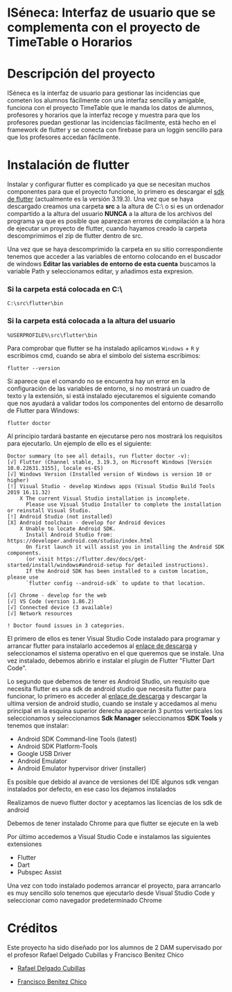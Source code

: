 # ISéneca: Interfaz de usuario que se complementa con el proyecto de TimeTable o Horarios

# Descripción del proyecto

ISéneca es la interfaz de usuario para gestionar las incidencias que cometen los alumnos fácilmente con una interfaz sencilla y amigable, funciona con el proyecto TimeTable que le manda los datos de alumnos, profesores y horarios que la interfaz recoge y muestra para que los profesores puedan gestionar las incidencias fácilmente, está hecho en el framework de flutter y se conecta con firebase para un loggin sencillo para que los profesores accedan fácilmente.

# Instalación de flutter

Instalar y configurar flutter es complicado ya que se necesitan muchos componentes para que el proyecto funcione, lo primero es descargar el [sdk de flutter](https://storage.googleapis.com/flutter_infra_release/releases/stable/windows/flutter_windows_3.19.3-stable.zip) (actualmente es la versión 3.19.3). Una vez que se haya descargado creamos una carpeta <b>src</b> a la altura de C:\ o si es un ordenador compartido a la altura del usuario <b>NUNCA</b> a la altura de los archivos del programa ya que es posible que aparezcan errores de compilación a la hora de ejecutar un proyecto de flutter, cuando hayamos creado la carpeta descomprimimos el zip de flutter dentro de src.

Una vez que se haya descomprimido la carpeta en su sitio correspondiente tenemos que acceder a las variables de entorno colocando en el buscador de windows <b>Editar las variables de entorno de esta cuenta</b> buscamos la variable Path y seleccionamos editar, y añadimos esta expresion.

<h3>Si la carpeta está colocada en C:\</h3>

```
C:\src\flutter\bin
```

<h3>Si la carpeta está colocada a la altura del usuario</h3>

```
%USERPROFILE%\src\flutter\bin
```

Para comprobar que flutter se ha instalado aplicamos ```Windows``` + ```R``` y escribimos cmd, cuando se abra el símbolo del sistema escribimos:

```
flutter --version
```

Si aparece que el comando no se encuentra hay un error en la configuración de las variables de entorno, si no mostrará un cuadro de texto y la extensión, si está instalado ejecutaremos el siguiente comando que nos ayudará a validar todos los componentes del entorno de desarrollo de Flutter para Windows:

```
flutter doctor
```

Al principio tardará bastante en ejecutarse pero nos mostrará los requisitos para ejecutarlo. Un ejemplo de ello es el siguiente:

```
Doctor summary (to see all details, run flutter doctor -v):
[√] Flutter (Channel stable, 3.19.3, on Microsoft Windows [Versi¢n 10.0.22631.3155], locale es-ES)
[√] Windows Version (Installed version of Windows is version 10 or higher)
[!] Visual Studio - develop Windows apps (Visual Studio Build Tools 2019 16.11.32)
    X The current Visual Studio installation is incomplete.
      Please use Visual Studio Installer to complete the installation or reinstall Visual Studio.
[!] Android Studio (not installed)
[X] Android toolchain - develop for Android devices
    X Unable to locate Android SDK.
      Install Android Studio from: https://developer.android.com/studio/index.html
      On first launch it will assist you in installing the Android SDK components.
      (or visit https://flutter.dev/docs/get-started/install/windows#android-setup for detailed instructions).
      If the Android SDK has been installed to a custom location, please use
      `flutter config --android-sdk` to update to that location.

[√] Chrome - develop for the web
[√] VS Code (version 1.86.2)
[√] Connected device (3 available)
[√] Network resources

! Doctor found issues in 3 categories.
```

El primero de ellos es tener Visual Studio Code instalado para programar y arrancar flutter para instalarlo accedemos al [enlace de descarga](https://code.visualstudio.com/download) y seleccionamos el sistema operativo en el que queremos que se instale. Una vez instalado, debemos abrirlo e instalar el plugin de Flutter "Flutter Dart Code".

Lo segundo que debemos de tener es Android Studio, un requisito que necesita flutter es una sdk de android studio que necesita flutter para funcionar, lo primero es acceder al [enlace de descarga](https://developer.android.com/studio?hl=es-419) y descargar la ultima version de android studio, cuando se instale y accedamos al menu principal en la esquina superior derecha aparecerán 3 puntos verticales los seleccionamos y seleccionamos <b>Sdk Manager</b> seleccionamos <b>SDK Tools</b> y tenemos que instalar:

<ul>
    <li>Android SDK Command-line Tools (latest)</li>
    <li>Android SDK Platform-Tools</li>
    <li>Google USB Driver</li>
    <li>Android Emulator</li>
    <li>Android Emulator hypervisor driver (installer)</li>
</ul>

Es posible que debido al avance de versiones del IDE algunos sdk vengan instalados por defecto, en ese caso los dejamos instalados

Realizamos de nuevo flutter doctor y aceptamos las licencias de los sdk de android

Debemos de tener instalado Chrome para que flutter se ejecute en la web

Por último accedemos a Visual Studio Code e instalamos las siguientes extensiones

<ul>
<li>Flutter</li>
<li>Dart</li>
<li>Pubspec Assist</li>
</ul>

Una vez con todo instalado podemos arrancar el proyecto, para arrancarlo es muy sencillo solo tenemos que ejecutarlo desde Visual Studio Code y seleccionar como navegador predeterminado Chrome 

# Créditos

Este proyecto ha sido diseñado por los alumnos de 2 DAM supervisado por el profesor Rafael Delgado Cubillas y Francisco Benitez Chico

- [Rafael Delgado Cubillas](https://www.linkedin.com/in/rafael-delgado-cubilla-7034a247/)

- [Francisco Benítez Chico](https://www.linkedin.com/in/franciscobenitezchico/)
